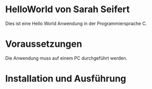 # HelloWorld von Sarah Seifert
Dies ist eine Hello World Anwendung in der Programmiersprache C.

# Voraussetzungen
Die Anwendung muss auf einem PC durchgeführt werden.

# Installation und Ausführung
